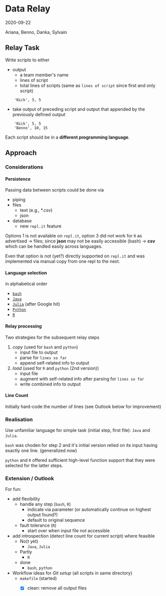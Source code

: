 # Data Relay
2020-09-22

Ariana, Benno, Danka, Sylvain

## Relay Task
Write scripts to either

- output 
    - a team member's name
    - lines of script
    - total lines of scripts (same as `lines of script` since first and only script)
```
    'Nick', 5, 5
```
- take output of preceding script and output that appended by the previously defined output
```
    'Nick', 5, 5
    'Benno', 10, 15
```

Each script should be in a **different programming language**. 

## Approach
### Considerations

#### Persistence

Passing data between scripts could be done via

- piping
- files
    - text (e.g., *.csv)
    - json
- database
    - new `repl.it` feature

Options 1 is not available on `repl.it`, option 3 did not work for `R` as advertised -> files; since **json** may not be easily accessible (bash) -> **csv** which can be handled easily across languages.

Even that option is not (yet?) directly supported on `repl.it` and was implemented via manual copy from one repl to the next.

#### Language selection
in alphabetical order
- [`bash`](https://www.gnu.org/software/bash/)
- [`Java`](https://www.java.com/)
- [`Julia`](https://julialang.org/) (after Google hit)
- [`Python`](https://www.python.org/)
- [`R`](https://www.r-project.org)

#### Relay processing

Two strategies for the subsequent relay steps 

1. *copy* (used for `bash` and `python`)
    - input file to output 
    - parse for `lines so far`
    - append self-related info to output
2. *load* (used for `R` and `python` (2nd version))
    - input file
    - augment with self-related info after parsing for `lines so far`
    - write combined info to output
    
#### Line Count
Initially hard-code the number of lines (see Outlook below for improvement)

### Realisation
Use unfamiliar language for simple task (initial step, first file): `Java` and `Julia`.

`bash` was choden for step 2 and it's initial version relied on its input having exactly one line. (generalized now)

`python` and `R` offered sufficient high-level function support that they were selected for the latter steps.

### Extension / Outlook
For fun: 

- add flexibility
    - handle any step (`bash`, `R`)
        - indicate via parameter (or automatically continue on highest output found?)
        - default to original sequence
    - fault tolerance (`R`)
        - start over when input file not accessible
- add introspection (detect line count for current script) where feasible
    - No(t yet)
        - `Java`, `Julia`
    - Partly
        - `R`
    - done
        - `bash`, `python`
- Workflow ideas for *Git setup* (all scripts in same directory)
    - `makefile` (started)
        - [x] clean: remove all output files
        
